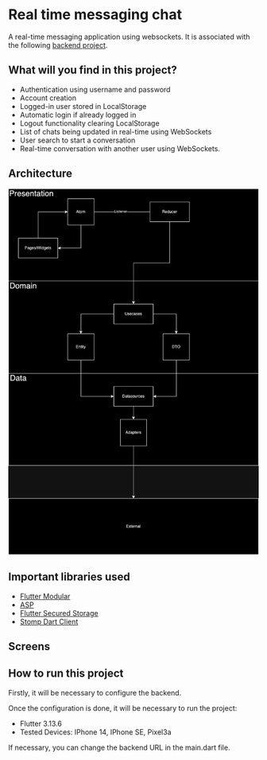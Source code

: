 # Real time messaging chat

A real-time messaging application using websockets.
It is associated with the following [backend project](https://github.com/mudrek/whatsapp-back).

## What will you find in this project?

* Authentication using username and password
* Account creation
* Logged-in user stored in LocalStorage
* Automatic login if already logged in
* Logout functionality clearing LocalStorage
* List of chats being updated in real-time using WebSockets
* User search to start a conversation
* Real-time conversation with another user using WebSockets.

## Architecture
<p align="center">
<img src="./docs/images/architecture.png" alt="drawing"/>
</p>

## Important libraries used

* [Flutter Modular](https://pub.dev/packages/flutter_modular)
* [ASP](https://pub.dev/packages/asp)
* [Flutter Secured Storage](https://pub.dev/packages/flutter_secure_storage)
* [Stomp Dart Client](https://pub.dev/packages/stomp_dart_client)

## Screens

## How to run this project
Firstly, it will be necessary to configure the backend.

Once the configuration is done, it will be necessary to run the project:
* Flutter 3.13.6
* Tested Devices: IPhone 14, IPhone SE, Pixel3a

If necessary, you can change the backend URL in the main.dart file.
